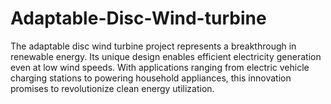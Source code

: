 # Adaptable-Disc-Wind-turbine
The adaptable disc wind turbine project represents a breakthrough in renewable energy. Its unique design enables efficient electricity generation even at low wind speeds. With applications ranging from electric vehicle charging stations to powering household appliances, this innovation promises to revolutionize clean energy utilization.
